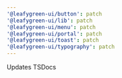 ```yaml
---
'@leafygreen-ui/button': patch
'@leafygreen-ui/lib': patch
'@leafygreen-ui/menu': patch
'@leafygreen-ui/portal': patch
'@leafygreen-ui/toast': patch
'@leafygreen-ui/typography': patch
---
```


Updates TSDocs
